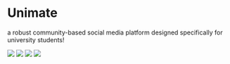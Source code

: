 <h1>Unimate</h1>
<p>a robust community-based social media platform designed specifically for university students!</p>
<img src="https://github.com/iamthanuj/Unimate-WebApp/assets/98619183/9b2ad480-551f-41f3-a111-2960917c680c">

<img src="https://github.com/iamthanuj/Unimate-WebApp/assets/98619183/df733e2a-7c3a-49b5-85ca-d1791f093ad0" >

<img src="https://github.com/iamthanuj/Unimate-WebApp/assets/98619183/04d60b52-3a01-49c9-adc8-44c791db851c" >

<img src="https://github.com/iamthanuj/Unimate-WebApp/assets/98619183/b5599b7c-a700-4d57-82af-da4eea4c978b" >

